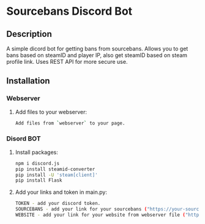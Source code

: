 # Sourcebans Discord Bot


## Description

A simple dicord bot for getting bans from sourcebans. 
Allows you to get bans based on steamID and player IP, also get steamID based on steam profile link. 
Uses REST API for more secure use.


## Installation


### Webserver

1. Add files to your webserver:
    ```sh
    Add files from `webserver` to your page.
    ```

### Disord BOT

1. Install packages:
    ```sh
    npm i discord.js
   pip install steamid-converter
   pip install -U 'steam[client]'
   pip install Flask
    ```
2. Add your links and token in main.py:
    ```sh
    TOKEN - add your discord token.
   SOURCEBANS - add your link for your sourcebans ("https://your-sourcebans.com/index.php?p=banlist&searchText=")
   WEBSITE - add your link for your website from webserver file ("https://your-website.com/index.php")
    ```